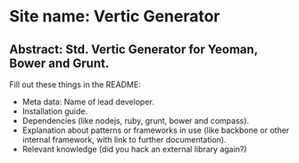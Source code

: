 # Site name: Vertic Generator
## Abstract: Std. Vertic Generator for Yeoman, Bower and Grunt.

Fill out these things in the README:

* Meta data: Name of lead developer.
* Installation guide.
* Dependencies (like nodejs, ruby, grunt, bower and compass).
* Explanation about patterns or frameworks in use (like backbone or other internal framework, with link to further documentation).
* Relevant knowledge (did you hack an external library again?)
